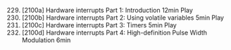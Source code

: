 229. [2100a] Hardware interrupts Part 1: Introduction
     12min
     Play
230. [2100b] Hardware interrupts Part 2: Using volatile variables
     5min
     Play
231. [2100c] Hardware interrupts Part 3: Timers
     5min
     Play
232. [2100d] Hardware interrupts Part 4: High-definition Pulse Width Modulation
     6min
